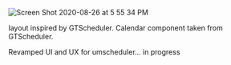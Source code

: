 ![Screen Shot 2020-08-26 at 5 55 34 PM](https://user-images.githubusercontent.com/56457896/91360969-69556880-e7c5-11ea-9c22-0093fc2ff576.png)

layout inspired by GTScheduler. Calendar component taken from GTScheduler.

Revamped UI and UX for umscheduler... in progress

